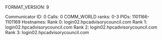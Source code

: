 FORMAT_VERSION: 9

Communicator ID: 0
Calls: 0
COMM_WORLD ranks: 0-3
PIDs: 1101166-1101169
Hostnames:
	Rank 0: login02.hpcadvisorycouncil.com
	Rank 1: login02.hpcadvisorycouncil.com
	Rank 2: login02.hpcadvisorycouncil.com
	Rank 3: login02.hpcadvisorycouncil.com
